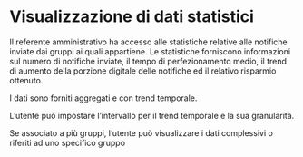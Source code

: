 # Visualizzazione di dati statistici

Il referente amministrativo ha accesso alle statistiche relative alle notifiche inviate dai gruppi ai quali appartiene. Le statistiche forniscono informazioni sul numero di notifiche inviate, il tempo di perfezionamento medio, il trend di aumento della porzione digitale delle notifiche ed il relativo risparmio ottenuto.

I dati sono forniti aggregati e con trend temporale.

L’utente può impostare l’intervallo per il trend temporale e la sua granularità.

Se associato a più gruppi, l’utente può visualizzare i dati complessivi o riferiti ad uno specifico gruppo
